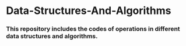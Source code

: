 # Data-Structures-And-Algorithms

### This repository includes the codes of operations in different data structures and algorithms.
